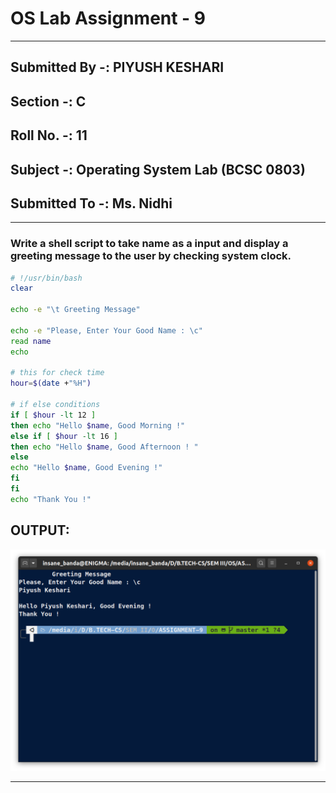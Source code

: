 # OS Lab Assignment - 9

------
## **Submitted By -:  PIYUSH KESHARI**
## **Section  -:  C**
## **Roll No. -:  11**
## **Subject  -:  Operating System Lab (BCSC 0803)**
## **Submitted To -:  Ms. Nidhi**
------

###  Write a shell script to take name as a input and display a greeting message to the user by checking system clock.

```bash
# !/usr/bin/bash
clear

echo -e "\t Greeting Message"

echo -e "Please, Enter Your Good Name : \c"
read name
echo

# this for check time
hour=$(date +"%H")

# if else conditions
if [ $hour -lt 12 ]
then echo "Hello $name, Good Morning !"
else if [ $hour -lt 16 ]
then echo "Hello $name, Good Afternoon ! "
else
echo "Hello $name, Good Evening !"
fi
fi
echo "Thank You !"
```

## **OUTPUT:**

![Even_Odd](./output.png)

------
